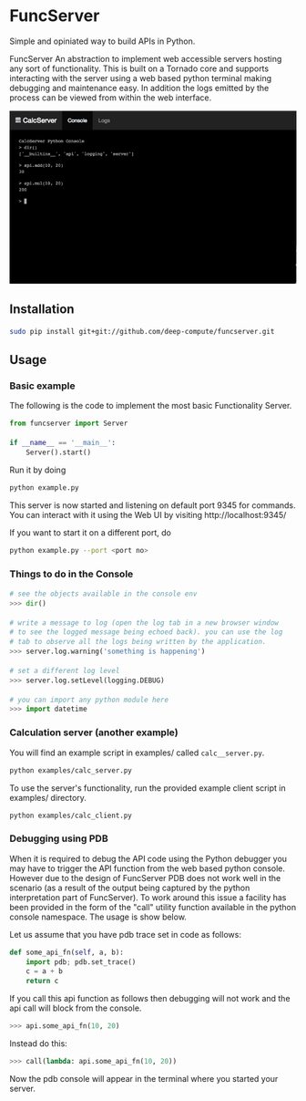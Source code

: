 # FuncServer

Simple and opiniated way to build APIs in Python.

FuncServer An abstraction to implement web accessible servers hosting any sort of functionality. This is built on a Tornado core and supports interacting with the server using a web based python terminal making debugging and maintenance easy. In addition the logs emitted by the process can be viewed from within the web interface.

![Image](./calcserver.png?raw=true)

## Installation
``` bash
sudo pip install git+git://github.com/deep-compute/funcserver.git
```

## Usage

### Basic example

The following is the code to implement the most basic Functionality Server.

``` python
from funcserver import Server

if __name__ == '__main__':
    Server().start()
```

Run it by doing

``` bash
python example.py
```

This server is now started and listening on default port 9345 for commands. You can interact with it using the Web UI by visiting http://localhost:9345/

If you want to start it on a different port, do

``` bash
python example.py --port <port no>
```

### Things to do in the Console

``` python
# see the objects available in the console env
>>> dir()

# write a message to log (open the log tab in a new browser window
# to see the logged message being echoed back). you can use the log
# tab to observe all the logs being written by the application.
>>> server.log.warning('something is happening')

# set a different log level
>>> server.log.setLevel(logging.DEBUG)

# you can import any python module here
>>> import datetime
```

### Calculation server (another example)

You will find an example script in examples/ called `calc__server.py`.

``` bash
python examples/calc_server.py
```

To use the server's functionality, run the provided example client script in examples/ directory.

``` bash
python examples/calc_client.py
```

### Debugging using PDB

When it is required to debug the API code using the Python debugger you may have to trigger the API function from the web based python console. However due to the design of FuncServer PDB does not work well in the scenario (as a result of the output being captured by the python interpretation part of FuncServer). To work around this issue a facility has been provided in the form of the "call" utility function available in the python console namespace. The usage is show below.

Let us assume that you have pdb trace set in code as follows:
``` python
def some_api_fn(self, a, b):
    import pdb; pdb.set_trace()
    c = a + b
    return c
```

If you call this api function as follows then debugging will not work and the api call will block from the console.
``` python
>>> api.some_api_fn(10, 20)
```

Instead do this:
``` python
>>> call(lambda: api.some_api_fn(10, 20))
```

Now the pdb console will appear in the terminal where you started your server.
